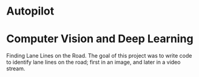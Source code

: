 # Autopilot

# Computer Vision and Deep Learning

Finding Lane Lines on the Road. The goal of this project was to write code to identify lane lines on the road; first in an image, and later in a video stream. 



